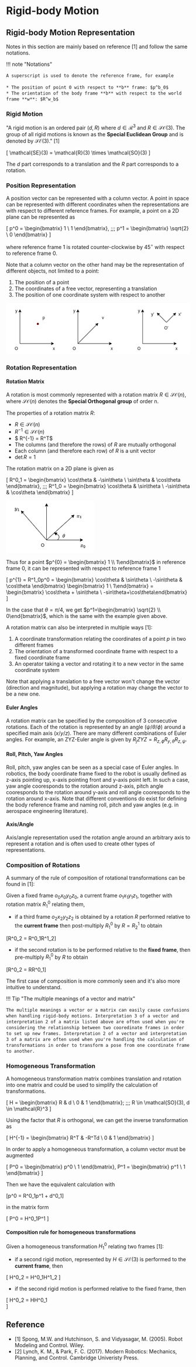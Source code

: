 # Rigid-body Motion

## Rigid-body Motion Representation

Notes in this section are mainly based on reference [1] and follow the same notations.

!!! note "Notations"

    A superscript is used to denote the reference frame, for example

    * The position of point 0 with respect to **b** frame: $p^b_0$
    * The orientation of the body frame **b** with respect to the world frame **w**: $R^w_b$

### Rigid Motion

"A rigid motion is an ordered pair $(d, R)$ where $d \in \mathcal{R}^3$ and $R \in \mathcal{SO}(3)$. The group of all rigid motions is known as the **Special Euclidean Group** and is denoted by $\mathcal{SE}(3)$." [1]  
  
\[
\mathcal{SE}(3) = \mathcal{R}(3) \times \mathcal{SO}(3)
\]

The $d$ part corresponds to a translation and the $R$ part corresponds to a rotation.

### Position Representation

A position vector can be represented with a column vector. A point in space can be represented with different coordinates when the representations are with respect to different reference frames. For example, a point on a 2D plane can be represented as

\[
p^0 = 
\begin{bmatrix}
1  \\
1 
\end{bmatrix}, \;\;\;
p^1 = 
\begin{bmatrix}
\sqrt{2}  \\
0 
\end{bmatrix}
\]

where reference frame 1 is rotated counter-clockwise by $45^{\circ}$ with respect to reference frame 0.

Note that a column vector on the other hand may be the representation of different objects, not limited to a point:

1. The position of a point
2. The coordinates of a free vector, representing a translation
3. The position of one coordinate system with respect to another

![](./figures/colum_vector_representation.drawio.png)

### Rotation Representation

#### Rotation Matrix

A rotation is most commonly represented with a rotation matrix $R \in \mathcal{SO}(n)$, where $\mathcal{SO}(n)$ denotes the **Special Orthogonal group** of order n. 

The properties of a rotation matrix $R$:

* $R \in \mathcal{SO}(n)$
* $R^{-1} \in \mathcal{SO}(n)$
* $ R^{-1} = R^T$
* The columns (and therefore the rows) of $R$ are mutually orthogonal
* Each column (and therefore each row) of $R$ is a unit vector
* $\det{R} = 1$

The rotation matrix on a 2D plane is given as 

\[
R^0_1 = 
\begin{bmatrix}
\cos\theta & -\sin\theta \\
\sin\theta & \cos\theta
\end{bmatrix}, \;\;\;
R^1_0 = 
\begin{bmatrix}
\cos\theta & \sin\theta \\
-\sin\theta & \cos\theta
\end{bmatrix}
\]

![](./figures/rotation_2d.png)

Thus for a point $p^{0} = \begin{bmatrix} 1 \\ 1\end{bmatrix}$ in reference frame 0, it can be represented with respect to reference frame 1

\[
p^{1} = R^1_0p^0 
= \begin{bmatrix}
\cos\theta & \sin\theta \\
-\sin\theta & \cos\theta
\end{bmatrix}
\begin{bmatrix} 1 \\ 1\end{bmatrix} 
= \begin{bmatrix} \cos\theta + \sin\theta \\ -sin\theta+\cos\theta\end{bmatrix}
\]

In the case that $\theta=\pi/4$, we get $p^1=\begin{bmatrix} \sqrt{2} \\ 0\end{bmatrix}$, which is the same with the example given above.

A rotation matrix can also be interpreted in multiple ways [1]:

1. A coordinate transformation relating the coordinates of a point $p$ in two different frames
2. The orientation of a transformed coordinate frame with respect to a fixed coordinate frame
3. An operator taking a vector and rotating it to a new vector in the same coordinate system

Note that applying a translation to a free vector won't change the vector (direction and magnitude), but applying a rotation may change the vector to be a new one. 

#### Euler Angles

A rotation matrix can be specified by the composition of 3 consecutive rotations. Each of the rotation is represented by an angle ($\psi/\theta/\phi$) around a specified main axis ($x/y/z$). There are many different combinations of Euler angles. For example, an ZYZ-Euler angle is given by $R_j{ZYZ} = R_{z,\phi}R_{y,\theta}R_{z,\psi}$.

#### Roll, Pitch, Yaw Angles

Roll, pitch, yaw angles can be seen as a special case of Euler angles. In robotics, the body coordinate frame fixed to the robot is usually defined as z-axis pointing up, x-axis pointing front and y-axis point left. In such a case, yaw angle cooresponds to the rotation around z-axis, pitch angle  cooresponds to the rotation around y-axis and roll angle  cooresponds to the rotation around x-axis. Note that different conventions do exist for defining the body reference frame and naming roll, pitch and yaw angles (e.g. in aerospace engineering literature).

#### Axis/Angle

Axis/angle representation used the rotation angle around an arbitrary axis to represent a rotation and is often used to create other types of representations.

### Composition of Rotations

A summary of the rule of composition of rotational transformations can be found in [1]:

Given a fixed frame $o_0x_0y_0z_0$, a current frame $o_1x_1y_1z_1$, together with rotation matrix $R^0_1$ relating them, 

* if a third frame $o_2x_2y_2z_2$ is obtained by a rotation $R$ performed relative to the **current frame** then post-multiply $R^0_1$ by $R=R^1_2$ to obtain 

\[R^0_2 = R^0_1R^1_2\]

* if the second rotation is to be performed relative to the **fixed frame**, then pre-multiply $R^0_1$ by $R$ to obtain

\[R^0_2 = RR^0_1\]

The first case of composition is more commonly seen and it's also more intuitive to understand.

!!! Tip "The multiple meanings of a vector and matrix"

    The multiple meanings a vector or a matrix can easily cause confusions when handling rigid-body motions. Interpretation 3 of a vector and interpretation 2 of a matrix listed above are often used when you're considering the relationship between two cooredinate frames in order to set up new frames. Interpretation 2 of a vector and interpretation 3 of a matrix are often used when you're handling the calculation of transformations in order to transform a pose from one coordinate frame to another.

### Homogeneous Transformation

A homogeneous transformation matrix combines translation and rotation into one matrix and could be used to simplify the calculation of transformations.

\[
H = \begin{bmatrix}
R & d \\
0 & 1
\end{bmatrix}; \;\;\; 
R \in \mathcal{SO}(3), d \in \mathcal{R}^3
\]

Using the factor that $R$ is orthogonal, we can get the inverse transformation as

\[
H^{-1} = \begin{bmatrix}
R^T & -R^Td \\
0 & 1
\end{bmatrix}
\]

In order to apply a homogeneous transformation, a column vector must be augmented

\[
P^0 = \begin{bmatrix}
p^0 \\
1
\end{bmatrix},
P^1 = \begin{bmatrix}
p^1 \\
1
\end{bmatrix}
\]

Then we have the equivalent calculation with 

\[p^0 = R^0_1p^1 + d^0_1\]

in the matrix form

\[
P^0 = H^0_1P^1
\]

#### Composition rule for homogeneous transformations

Given a homogeneous transformation $H^0_1$ relating two frames [1]:

* if a second rigid motion, represented by $H \in \mathcal{SE}(3)$ is performed to the **current frame**, then 
  
\[
H^0_2 = H^0_1H^1_2
\]

* if the second rigid motion is performed relative to the fixed frame, then 

\[
H^0_2 = HH^0_1   
\]

## Reference

* [1] Spong, M.W. and Hutchinson, S. and Vidyasagar, M. (2005). Robot Modeling and Control. Wiley.
* [2] Lynch, K. M., & Park, F. C. (2017). Modern Robotics: Mechanics, Planning, and Control. Cambridge Univeristy Press.
